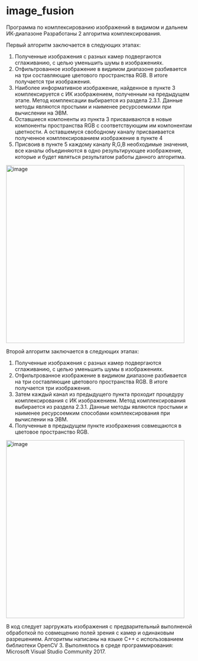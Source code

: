 # image_fusion
Программа по комплексированию изображений в видимом и дальнем ИК-диапазоне
Разработаны 2 алгоритма комплексирования.

Первый алгоритм заключается в следующих этапах:
1)	Полученные изображения с разных камер подвергаются сглаживанию, с целью уменьшить шумы в изображениях.
2)	Отфильтрованное изображение в видимом диапазоне разбивается на три составляющие цветового пространства RGB. В итоге получается три изображения.
3)	Наиболее информативное изображение, найденное в пункте 3 комплексируется с ИК изображением, полученным на предыдущем этапе. Метод комплексации выбирается из раздела 2.3.1. Данные методы являются простыми и наименее ресурсоемкими при вычислении на ЭВМ.
4)	Оставшиеся компоненты из пункта 3 присваиваются в новые компоненты пространства RGB с соответствующим им компонентам цветности. А оставшемуся свободному каналу присваивается полученное комплексированием изображение в пункте 4
5)	Присвоив в пункте 5 каждому каналу R,G,B необходимые значения, все каналы объединяются в одно результирующее изображение, которые и будет являться результатом работы данного алгоритма.

<img width="482" alt="image" src="https://github.com/apmanyak/image_fusion/assets/132745728/fb547fef-f00f-4a38-9bff-12a403118582">




Второй алгоритм заключается в следующих этапах:
1)	Полученные изображения с разных камер подвергаются сглаживанию, с целью уменьшить шумы в изображениях.
2)	Отфильтрованное изображение в видимом диапазоне разбивается на три составляющие цветового пространства RGB. В итоге получается три изображения.
3)	Затем каждый канал из предыдущего пункта проходит процедуру комплексирования с ИК изображением. Метод комплексирования выбирается из раздела 2.3.1. Данные методы являются простыми и наименее ресурсоемким способами комплексирования при вычислении на ЭВМ.
4)	Полученные в предыдущем пункте изображения совмещаются в цветовое пространство RGB. 


<img width="482" alt="image" src="https://github.com/apmanyak/image_fusion/assets/132745728/bb72dd2f-e3a0-4781-8c1e-a0edee470047">



В код следует заргружать изображения с предварительный выполненой обработкой по совмещению полей зрения с камер и одинаковым разрешением.
Алгоритмы написаны на языке С++ с использованием библиотеки OpenCV 3. Выполнялось в среде программирования: Microsoft Visual Studio Community 2017.

